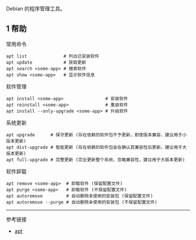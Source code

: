 Debian 的程序管理工具。

## 1 帮助

常用命令

```
apt list              # 列出已安装软件
apt update            # 获取更新
apt search <some-app> # 搜索软件
apt show <some-app>   # 显示软件信息
```

软件管理

```
apt install <some-app>                # 安装软件
apt reinstall <some-app>              # 重装软件
apt install --only-upgrade <some-app> # 升级软件
```

系统更新

```
apt upgrade      # 保守更新 (存在依赖的软件包不予更新，即使版本兼容，建议用于小版本更新)
apt dist-upgrade # 智能更新 (存在依赖的软件包会在确认其兼容性后更新，建议用于大版本更新)
apt full-upgrade # 完整更新 (完全更新整个系统，忽略兼容性，建议用于大版本更新)
```

软件卸载

```
apt remove <some-app>  # 卸载软件 (保留配置文件)
apt purge <some-app>   # 卸载软件 (不保留配置文件)
apt autoremove         # 自动删除未使用的安装包 (保留配置文件)
apt autoremove --purge # 自动删除未使用的安装包 (不保留配置文件)
```

---

参考链接

- [apt](https://wiki.debian.org/zh_CN/Apt)